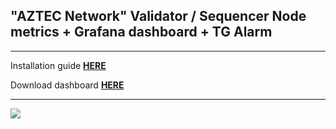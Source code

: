 ## "AZTEC Network" Validator / Sequencer Node metrics + Grafana dashboard + TG Alarm
* * *  

Installation guide **[HERE](https://github.com/AlexToTheMoon/AM-Solutions/blob/main/files/aztec-testnet/files/guide.md)**

Download dashboard **[HERE]()** 

* * *

![]([https://github.com/AlexToTheMoon/AM-Solutions/blob/main/files/aztec-testnet/files/dashv21-05.png](https://github.com/AlexToTheMoon/AM-Solutions/blob/main/files/aztec-testnet/guide/docs/dash-beta.png))
